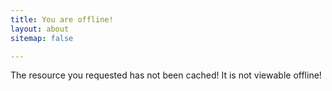 ```yaml
---
title: You are offline!
layout: about
sitemap: false

---
```


The resource you requested has not been cached! It is not viewable offline!